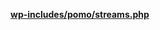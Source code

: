 <p><b><a href="https://developer.wordpress.org/reference/files/wp-includes/pomo/streams.php/">wp-includes/pomo/streams.php</a></b></p>


